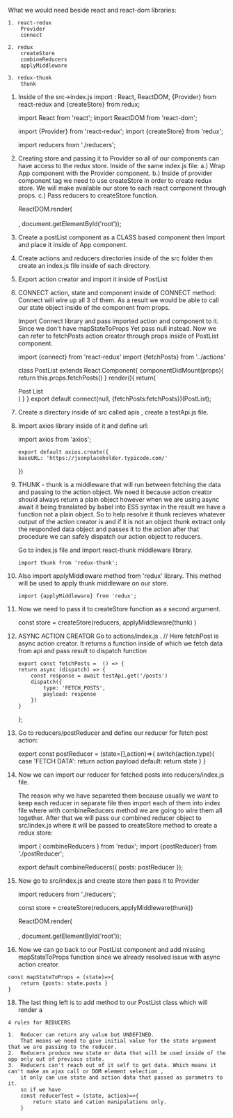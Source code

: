 What we would need beside react and react-dom libraries: 
    
    1. react-redux
        Provider 
        connect
   
    2. redux
        createStore
        combineReducers
        applyMiddleware
    
    3. redux-thunk
        thunk

1. Inside of the src->index.js import :
    React, ReactDOM, {Provider} from react-redux and {createStore} from redux;

    import React from 'react';
    import ReactDOM from 'react-dom';
    
    import {Provider} from 'react-redux';
    import {createStore} from 'redux';
    
    import reducers from './reducers';
 

2.  Creating store and passing it to Provider so all of our components can have access to the redux store.
    Inside of the same index.js file:
    a.)     Wrap App component with the Provider component. 
    b.)     Inside of provider component tag we need to use createStore in order to create redux store.
            We will make available our store to each react component through props. 
    c.)     Pass reducers to createStore function.

    ReactDOM.render(
    <Provider store={createStore(reducers)}>    
        <App />
    </Provider>    
    , document.getElementById('root'));
 
3.  Create a postList component as a CLASS based component then Import and place it inside of App component.
   
5.  Create actions and reducers directories inside of the src folder 
         then create an index.js file inside of each directory.

6.  Export action creator and import it inside of PostList

7.  CONNECT action, state and component inside of CONNECT method:
    Connect will wire up all 3 of them. As a result we would be able to call our state object
    inside of the component from props.
    
    Import Connect library and pass imported action and component to it. 
        Since we don't have mapStateToProps Yet pass null instead.
        Now we can refer to fetchPosts action creator through props inside of PostList component. 

    import {connect} from 'react-redux'
    import {fetchPosts} from '../actions'
    
    class PostList extends React.Component{
        componentDidMount(props){
            return this.props.fetchPosts()
        }
        render(){
            return(
                <div className='container'>
                    Post List
                </div>
                )
        }
    }
    export default connect(null, {fetchPosts:fetchPosts})(PostList);

8.  Create a directory inside of src called apis , create a testApi.js file.
9.  Import axios library inside of it and define url:
    
    import axios from 'axios';

        export default axios.create({
        baseURL: 'https://jsonplaceholder.typicode.com/'
    })    

10. THUNK - thunk is a middleware that will run between fetching the data and passing to the action object.
    We need it because action creator should always return a plain object however when we are using async await
    it being translated by babel into ES5 syntax in the result we have a function not  a plain object.
    So to help resolve it thunk recieves whatever output of the action creator is and if it is not an object 
    thunk extract only the responded data object and passes it to the action after that procedure 
    we can safely dispatch our action object to reducers.

     Go to index.js file and import react-thunk middleware library.
     
        import thunk from 'redux-thunk';

11. Also import applyMiddleware method from 'redux' library. 
    This method will be used to apply thunk middleware on our store.

        import {applyMiddleware} from 'redux';

12. Now we need to pass it to createStore function as a second argument.

    const store = createStore(reducers, applyMiddleware(thunk) )
    
13. ASYNC ACTION CREATOR
     Go to actions/index.js .
    // Here fetchPost is async action creator. It returns a function 
        inside of which we fetch data from api and pass result to dispatch function

        export const fetchPosts =  () => {
        return async (dispatch) => {
            const response = await testApi.get('/posts')
            dispatch({
                type: 'FETCH_POSTS',
                payload: response
            }) 
        }
    };
14. Go to reducers/postReducer and define our reducer for fetch post action:
    
    export const postReducer = (state=[],action)=>{
        switch(action.type){
            case 'FETCH DATA': return action.payload
            default: return state
        }
    }

15. Now we can import our reducer for fetched posts into reducers/index.js file.
    
    The reason why we have separeted them because usually we want to keep each reducer in separate file 
        then import each of them into index file where with combineReducers method we are going to 
            wire them all together. After that we will pass our combined reducer object to  src/index.js 
                where it will be passed to createStore method to create a redux store:
    
    import { combineReducers } from 'redux';
    import {postReducer} from './postReducer';

    export default combineReducers({
        posts: postReducer
    });
    
    
16. Now go to src/index.js and create store then pass it to Provider

    import reducers from './reducers';

    const store = createStore(reducers,applyMiddleware(thunk))
 
    
    ReactDOM.render(
        <Provider store={store}>    
            <App />
        </Provider>    
        , document.getElementById('root'));
 
17.  Now we can go back to our PostList component and add missing mapStateToProps function since we already resolved issue with async action creator. 
     
    const mapStateToProps = (state)=>{
        return {posts: state.posts }
    }

18.  The last thing left is to add method to our PostList class which will render a 
        

    4 rules for REDUCERS
    
    1.  Reducer can return any value but UNDEFINED. 
        That means we need to give initial value for the state argument that we are passing to the reducer.
    2.  Reducers produce new state or data that will be used inside of the app only out of previous state.
    3.  Reducers can't reach out of it self to get data. Which means it can't make an ajax call or DOM element selection , 
        it only can use state and action data that passed as parametrs to it.
        so if we have
        const reducerTest = (state, action)=>{
            return state and cation manipulations only.
        }